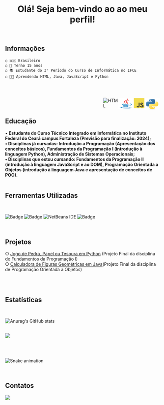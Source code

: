 <h1 align="center"> Olá! Seja bem-vindo ao ao meu perfil! </h1>

⠀⠀⠀⠀ 
## Informações 
~~~
○ 🇧🇷 Brasileiro
○ 👨 Tenho 15 anos
○ 📚 Estudante do 3° Período do Curso de Informática no IFCE
○ 👨‍💻 Aprendendo HTML, Java, JavaScript e Python
~~~

<br> <br>

<img align="right" alt="Python" height="40" width="50" src="https://raw.githubusercontent.com/devicons/devicon/master/icons/python/python-original.svg">

<img align="right" alt="Javascript" height="34" width="35" src="https://raw.githubusercontent.com/devicons/devicon/master/icons/javascript/javascript-original.svg">

<img align="right" alt="Java" height="35" width="50" src="https://raw.githubusercontent.com/devicons/devicon/master/icons/java/java-original.svg">

<img align="right" alt="HTML" height="40" width="50" src="https://cdn.jsdelivr.net/gh/devicons/devicon/icons/html5/html5-original.svg">

<br> <br>

## Educação 

• **Estudante do Curso Técnico Integrado em Informática no Instituto Federal do Ceará campus Fortaleza (Previsão para finalização: 2024); <br>
• Disciplinas já cursadas: Introdução a Programação (Apresentação dos conceitos básicos), Fundamentos da Programação I (introdução à linguagem Python), Administração de Sistemas Operacionais; <br>
• Disciplinas que estou cursando: Fundamentos da Programação II (introdução à linguagem JavaScript e ao DOM), Programação Orientada a Objetos (introdução à linguagem Java e apresentação de conceitos de POO).** <br>
<br>

## Ferramentas Utilizadas
<br>

![Badge](https://img.shields.io/badge/replit-667881?style=for-the-badge&logo=replit&logoColor=white)
![Badge](https://img.shields.io/badge/Canva-%2300C4CC.svg?&style=for-the-badge&logo=Canva&logoColor=white)
![NetBeans IDE](https://img.shields.io/badge/NetBeansIDE-1B6AC6.svg?style=for-the-badge&logo=apache-netbeans-ide&logoColor=white)
![Badge](https://img.shields.io/badge/Eclipse-2C2255?style=for-the-badge&logo=eclipse&logoColor=white)

<br>

## Projetos

○ [Jogo de Pedra, Papel ou Tesoura em Python](https://github.com/TheAnders007/Pedra-Papel-ou-Tesoura-) (Projeto Final da disciplina de Fundamentos da Programação I)
<br>
○ [Calculadora de Figuras Geométricas em Java](https://github.com/Cam1ss/Projeto_POO)(Projeto Final da disciplina de Programação Orientada a Objetos)

<br><br>

## Estatísticas

<br>

![Anurag's GitHub stats](https://github-readme-stats-sigma-five.vercel.app/api?username=TheAnders007&show_icons=true&theme=dark) 

<br>

<img height="187em" src="https://github-readme-stats-sigma-five.vercel.app/api/top-langs/?username=TheAnders007&layout=compact&langs_count=7&theme=dark"/>

<br> <br>

![Snake animation](https://github.com/TheAnders007/TheAnders007/blob/output/github-contribution-grid-snake.svg)

<br>

## Contatos

<div align="left">
<a href = "mailto:andersonmaiast@gmail.com"><img src="https://img.shields.io/badge/Gmail-D14836?style=for-the-badge&logo=gmail&logoColor=white" target="_blank"></a>
 
 
  
